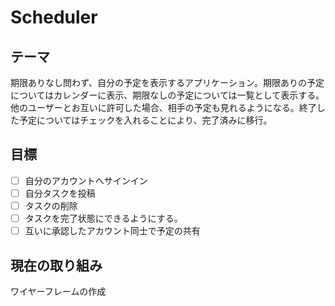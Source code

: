 # Scheduler
## テーマ
期限ありなし問わず、自分の予定を表示するアプリケーション。期限ありの予定についてはカレンダーに表示、期限なしの予定については一覧として表示する。他のユーザーとお互いに許可した場合、相手の予定も見れるようになる。終了した予定についてはチェックを入れることにより、完了済みに移行。

## 目標
- [ ] 自分のアカウントへサインイン
- [ ] 自分タスクを投稿
- [ ] タスクの削除
- [ ] タスクを完了状態にできるようにする。
- [ ] 互いに承認したアカウント同士で予定の共有

## 現在の取り組み
ワイヤーフレームの作成